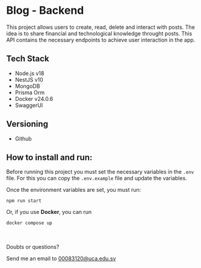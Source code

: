 # Blog - Backend

This project allows users to create, read, delete and interact with posts. The idea is to share financial and technological knowledge throught posts. This API contains the necessary endpoints to achieve user interaction in the app.


## Tech Stack

- Node.js v18
- NestJS v10
- MongoDB
- Prisma Orm
- Docker v24.0.6
- SwaggerUI


## Versioning

- Github


## How to install and run:

Before running this project you must set the necessary variables in the `.env` file. For this you can copy the `.env.example` file and update the variables.


Once the environment variables are set, you must run:

```
npm run start

```
Or, if you use **Docker**, you can run

```
docker compose up
```

<br><br>
Doubts or questions?


Send me an email to [00083120@uca.edu.sv
]('mailto:00083120@uca.edu.sv')
